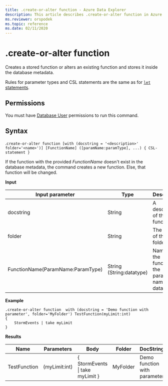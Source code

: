 ```yaml
---
title: .create-or-alter function - Azure Data Explorer
description: This article describes .create-or-alter function in Azure Data Explorer.
ms.reviewer: orspodek
ms.topic: reference
ms.date: 02/11/2020
---
```

# .create-or-alter function

Creates a stored function or alters an existing function and stores it inside the database metadata.

Rules for parameter types and CSL statements are the same as for [`let` statements](../query/letstatement.md).

## Permissions

You must have [Database User](access-control/role-based-access-control.md) permissions to run this command.

## Syntax

.`create-or-alter function [with (docstring = '<description>' folder='<name>')] [FunctionName] ([paramName:paramType], ...) { CSL-statement }`

If the function with the provided *FunctionName* doesn't exist in the database metadata, the command creates a new function. Else, that function will be changed.

**Input**

|Input parameter |Type |Description |
|---|---|---|
|docstring|String|A description of the function.|
|folder|String|The name of the folder tag. |
|FunctionName(ParamName:ParamType)|String (String:datatype)|Name of the function, the parameter name and datatype. |

**Example**

```kusto
.create-or-alter function  with (docstring = 'Demo function with parameter', folder='MyFolder') TestFunction(myLimit:int)
{
    StormEvents | take myLimit 
} 
```

**Results**

|Name|Parameters|Body|Folder|DocString|
|---|---|---|---|---|
|TestFunction|(myLimit:int)|{ StormEvents &#124; take myLimit }|MyFolder|Demo function with parameter|
